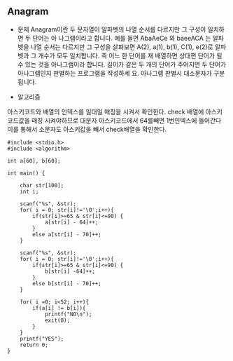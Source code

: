 ## Anagram

* 문제
Anagram이란 두 문자열이 알파벳의 나열 순서를 다르지만 그 구성이 일치하면 두 단어는 아 나그램이라고 합니다.
예를 들면 AbaAeCe 와 baeeACA 는 알파벳을 나열 순서는 다르지만 그 구성을 살펴보면 A(2), a(1), b(1), C(1), e(2)로 알파벳과 그 개수가 모두 일치합니다. 즉 어느 한 단어를 재 배열하면 상대편 단어가 될 수 있는 것을 아나그램이라 합니다.
길이가 같은 두 개의 단어가 주어지면 두 단어가 아나그램인지 판별하는 프로그램을 작성하세 요. 아나그램 판별시 대소문자가 구분됩니다.


* 알고리즘

아스키코드와 배열의 인덱스를 일대일 매칭을 시켜서 확인한다.
check 배열에 아스키코드값을 매칭 시켜야하므로 대문자 아스키코드에서 64를빼면 1번인덱스에 들어간다
이를 통해서 소문자도 아스키값을 빼서 check배열을 확인한다.




```
#include <stdio.h>
#include <algorithm>

int a[60], b[60];

int main() {

    char str[100];
    int i;
    
    scanf("%s", &str);
    for( i = 0; str[i]!='\0';i++){ 
        if(str[i]>=65 & str[i]<=90) {
            a[str[i] - 64]++;
        }
        else a[str[i] - 70]++;
    }

    scanf("%s", &str);
    for( i = 0; str[i]!='\0';i++){ 
        if(str[i]>=65 & str[i]<=90) {
            b[str[i] -64]++;
        }
        else b[str[i] - 70]++;
    }

    for( i =0; i<52; i++){
        if(a[i] != b[i]){
            printf("NO\n");
            exit(0);
        }
    }
    printf("YES");
    return 0;
}
```